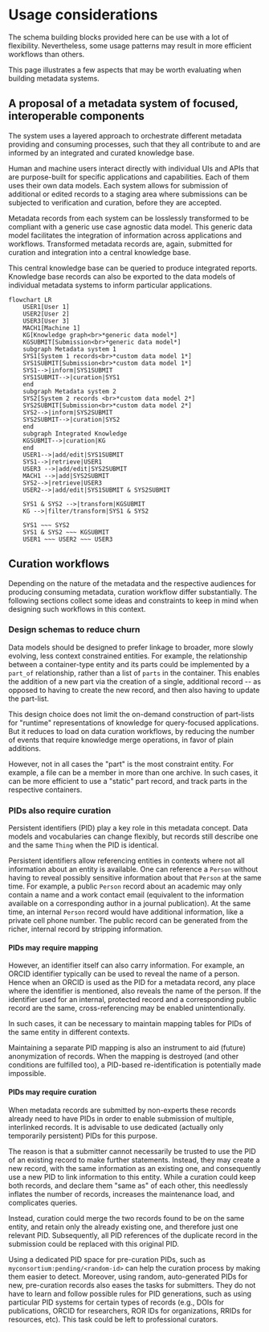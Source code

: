 # Usage considerations

The schema building blocks provided here can be use with a lot of flexibility.
Nevertheless, some usage patterns may result in more efficient workflows than
others.

This page illustrates a few aspects that may be worth evaluating when building
metadata systems.

## A proposal of a metadata system of focused, interoperable components

The system uses a layered approach to orchestrate different metadata providing
and consuming processes, such that they all contribute to and are informed by
an integrated and curated knowledge base.

Human and machine users interact directly with individual UIs and APIs that
are purpose-built for specific applications and capabilities. Each of them
uses their own data models. Each system allows for submission of additional
or edited records to a staging area where submissions can be subjected to
verification and curation, before they are accepted.

Metadata records from each system can be losslessly transformed to be compliant
with a generic use case agnostic data model. This generic data model
facilitates the integration of information across applications and workflows.
Transformed metadata records are, again, submitted for curation and integration
into a central knowledge base.

This central knowledge base can be queried to produce integrated reports.
Knowledge base records can also be exported to the data models of individual
metadata systems to inform particular applications.

```mermaid
flowchart LR
    USER1[User 1]
    USER2[User 2]
    USER3[User 3]
    MACH1[Machine 1]
    KG[Knowledge graph<br>*generic data model*]
    KGSUBMIT[Submission<br>*generic data model*]
    subgraph Metadata system 1
    SYS1[System 1 records<br>*custom data model 1*]
    SYS1SUBMIT[Submission<br>*custom data model 1*]
    SYS1-->|inform|SYS1SUBMIT
    SYS1SUBMIT-->|curation|SYS1
    end
    subgraph Metadata system 2
    SYS2[System 2 records <br>*custom data model 2*]
    SYS2SUBMIT[Submission<br>*custom data model 2*]
    SYS2-->|inform|SYS2SUBMIT
    SYS2SUBMIT-->|curation|SYS2
    end
    subgraph Integrated Knowledge
    KGSUBMIT-->|curation|KG
    end
    USER1-->|add/edit|SYS1SUBMIT
    SYS1-->|retrieve|USER1
    USER3 -->|add/edit|SYS2SUBMIT
    MACH1 -->|add|SYS2SUBMIT
    SYS2-->|retrieve|USER3
    USER2-->|add/edit|SYS1SUBMIT & SYS2SUBMIT

    SYS1 & SYS2 -->|transform|KGSUBMIT
    KG -->|filter/transform|SYS1 & SYS2

    SYS1 ~~~ SYS2
    SYS1 & SYS2 ~~~ KGSUBMIT
    USER1 ~~~ USER2 ~~~ USER3
```

## Curation workflows

Depending on the nature of the metadata and the respective audiences for producing
consuming metadata, curation workflow differ substantially. The following sections
collect some ideas and constraints to keep in mind when designing such workflows
in this context.

### Design schemas to reduce churn

Data models should be designed to prefer linkage to broader, more slowly evolving,
less context constrained entities. For example, the relationship between a
container-type entity and its parts could be implemented by a `part_of`
relationship, rather than a list of `parts` in the container. This enables
the addition of a new part via the creation of a single, additional record
-- as opposed to having to create the new record, and then also having to update
the part-list.

This design choice does not limit the on-demand construction of part-lists
for "runtime" representations of knowledge for query-focused applications.
But it reduces to load on data curation workflows, by reducing the number of
events that require knowledge merge operations, in favor of plain additions.

However, not in all cases the "part" is the most constraint entity. For example,
a file can be a member in more than one archive. In such cases, it can be more
efficient to use a "static" part record, and track parts in the respective
containers.

### PIDs also require curation

Persistent identifiers (PID) play a key role in this metadata concept. Data
models and vocabularies can change flexibly, but records still describe one and
the same `Thing` when the PID is identical.

Persistent identifiers allow referencing entities in contexts where not all
information about an entity is available. One can reference a `Person` without
having to reveal possibly sensitive information about that `Person` at the same
time. For example, a public `Person` record about an academic may only contain
a name and a work contact email (equivalent to the information available on
a corresponding author in a journal publication). At the same time, an internal
`Person` record would have additional information, like a private cell phone number.
The public record can be generated from the richer, internal record by stripping
information.

#### PIDs may require mapping

However, an identifier itself can also carry information. For example, an ORCID
identifier typically can be used to reveal the name of a person. Hence when an
ORCID is used as the PID for a metadata record, any place where the identifier
is mentioned, also reveals the name of the person.  If the identifier used for
an internal, protected record and a corresponding public record are the same,
cross-referencing may be enabled unintentionally.

In such cases, it can be necessary to maintain mapping tables for PIDs of the
same entity in different contexts.

Maintaining a separate PID mapping is also an instrument to aid (future)
anonymization of records. When the mapping is destroyed (and other conditions
are fulfilled too), a PID-based re-identification is potentially made impossible.

#### PIDs may require curation

When metadata records are submitted by non-experts these records already need to have
PIDs in order to enable submission of multiple, interlinked records. It is advisable
to use dedicated (actually only temporarily persistent) PIDs for this purpose.

The reason is that a submitter cannot necessarily be trusted to use the PID of an
existing record to make further statements. Instead, they may create a new record,
with the same information as an existing one, and consequently use a new PID to link
information to this entity. While a curation could keep both records, and declare them
"same as" of each other, this needlessly inflates the number of records, increases
the maintenance load, and complicates queries.

Instead, curation could merge the two records found to be on the same entity,
and retain only the already existing one, and therefore just one relevant PID.
Subsequently, all PID references of the duplicate record in the submission
could be replaced with this original PID.

Using a dedicated PID space for pre-curation PIDs, such as
`myconsortium:pending/<random-id>` can help the curation process by making them easier
to detect. Moreover, using random, auto-generated PIDs for new, pre-curation
records also eases the tasks for submitters. They do not have to learn and follow
possible rules for PID generations, such as using particular PID systems for certain
types of records (e.g., DOIs for publications, ORCID for researchers, ROR IDs for
organizations, RRIDs for resources, etc). This task could be left to professional
curators.
